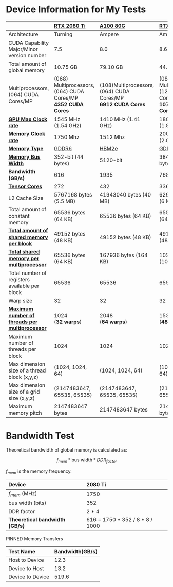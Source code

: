 # Device Information for My Tests

||[RTX 2080 Ti](https://www.techpowerup.com/gpu-specs/geforce-rtx-2080-ti.c3305)|[A100 80G](https://www.techpowerup.com/gpu-specs/a100-pcie-80-gb.c3821)|[RTX A6000](https://www.techpowerup.com/gpu-specs/rtx-a6000.c3686)|
|:--|:--|:--|:--|
|Architecture|Turning|Ampere|Ampere|
|CUDA Capability Major/Minor version number|7.5|8.0|8.6|
|Total amount of global memory|10.75 GB|79.10 GB|44.55 GB|
|Multiprocessors, (064) CUDA Cores/MP|(068) Multiprocessors, (064) CUDA Cores/MP<br>**4352 CUDA Cores**|(108)Multiprocessors, (064) CUDA Cores/MP<br>**6912 CUDA Cores**|(084) Multiprocessors, (128) CUDA Cores/MP<br>**10752 CUDA Cores**|
|**<ins>GPU Max Clock rate</ins>**|1545 MHz (1.54 GHz)|1410 MHz (1.41 GHz)|1800 MHz (1.80 GHz)|
|**<ins>Memory Clock rate</ins>**|1750 Mhz|1512 Mhz|2000 MHz (2.00 GHz)|
|**<ins>Memory Type</ins>**|[GDDR6](https://en.wikipedia.org/wiki/GDDR6_SDRAM)|[HBM2e](https://en.wikipedia.org/wiki/High_Bandwidth_Memory)|[GDDR6](https://en.wikipedia.org/wiki/GDDR6_SDRAM)|
|**<ins>Memory Bus Width</ins>**|352-bit (44 bytes)|5120-bit|384-bit (48 bytes)|
|**Bandwidth (GB/s)**|616|1935|768|
|**<ins>Tensor Cores</ins>**|272|432|336|
|L2 Cache Size|5767168 bytes (5.5 MB)|41943040 bytes (40 MB)|6291456 bytes (6 MB)|
|Total amount of constant memory|65536 bytes (64 KB)|65536 bytes (64 KB)|65536 bytes (64 KB)|
|<ins>**Total amount of shared memory per block**</ins>|49152 bytes (48 KB)|49152 bytes (48 KB)|49152 bytes (48KB)|
|<ins>**Total shared memory per multiprocessor**</ins>|65536 bytes (64 KB)|167936 bytes (164 KB)|102400 bytes (100 KB)|
|Total number of registers available per block|65536|65536|65536|
|Warp size|32|32|32|
|<ins>**Maximum number of threads per multiprocessor**</ins>|1024<br>(**32 warps**)|2048<br>(**64 warps**)|1536<br>(**48 warps**)|
|Maximum number of threads per block|1024|1024|1024|
|Max dimension size of a thread block (x,y,z)|(1024, 1024, 64)|(1024, 1024, 64)|(1024, 1024, 64)|
|Max dimension size of a grid size    (x,y,z)|(2147483647, 65535, 65535)|(2147483647, 65535, 65535)|(2147483647, 65535, 65535)
|Maximum memory pitch|2147483647 bytes|2147483647 bytes|2147483647 bytes|

# Bandwidth Test

Theoretical bandwidth of global memory is calculated as:

$$f_{mem} * \text{bus width} * DDR_{factor}$$

$f_{mem}$ is the memory frequency.

|Device|2080 Ti|
|:--|:--|
|$f_{mem}$ (MHz)|1750|
|bus width (bits)|352|
|DDR factor|2 * 4|
|**Theoretical bandwidth (GB/s)**| 616 = 1750 * 352 / 8 * 8 / 1000 |

PINNED Memory Transfers

|Test Name|Bandwidth(GB/s)
|:--|:--|
|Host to Device|12.3|
|Device to Host|13.2|
|Device to Device|519.6|
